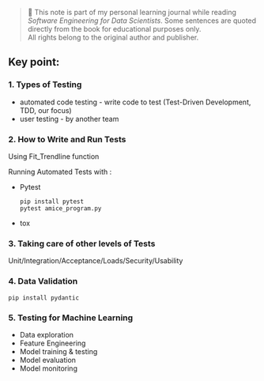 > 📘 This note is part of my personal learning journal while reading *Software Engineering for Data Scientists*.
> Some sentences are quoted directly from the book for educational purposes only.  
> All rights belong to the original author and publisher.


## Key point:

### 1. Types of Testing
- automated code testing - write code to test (Test-Driven Development, TDD, our focus)
- user testing - by another team

### 2. How to Write and Run Tests

Using Fit_Trendline function

Running Automated Tests with :

- Pytest 

  ```
  pip install pytest
  pytest amice_program.py
  ```

- tox

### 3. Taking care of other levels of Tests

Unit/Integration/Acceptance/Loads/Security/Usability


### 4. Data Validation

```
pip install pydantic
```

### 5. Testing for Machine Learning

- Data exploration
- Feature Engineering
- Model training & testing
- Model evaluation
- Model monitoring

